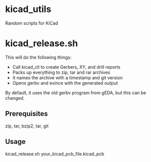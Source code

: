 # kicad_utils
Random scripts for KiCad


# kicad_release.sh

This will do the following things:

* Call kicad_cli to create Gerbers, XY, and drill reports
* Packs up everything to zip, tar and rar archives
* It names the archive with a timestamp and git version
* Opens gerbv and evince with the generated output

By default, it uses the old gerbv program from gEDA, but this can be changed.

## Prerequisites

zip, tar, bzip2, tar, git

## Usage

kicad_release.sh your_kicad_pcb_file.kicad_pcb

